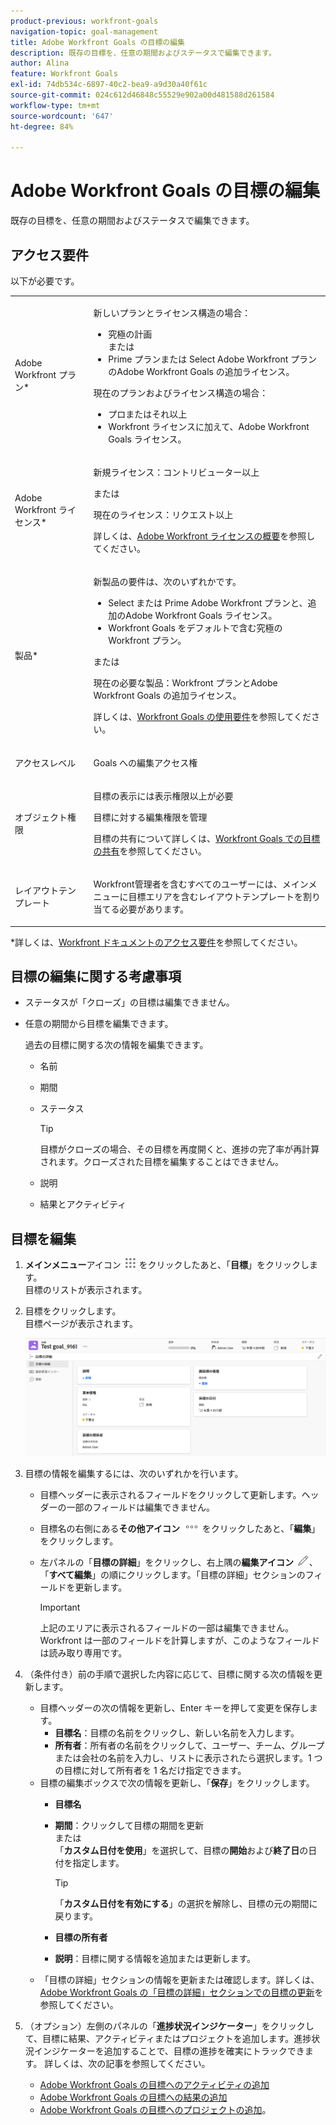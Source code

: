 ```yaml
---
product-previous: workfront-goals
navigation-topic: goal-management
title: Adobe Workfront Goals の目標の編集
description: 既存の目標を、任意の期間およびステータスで編集できます。
author: Alina
feature: Workfront Goals
exl-id: 74db534c-6897-40c2-bea9-a9d30a40f61c
source-git-commit: 024c612d46848c55529e902a00d481588d261584
workflow-type: tm+mt
source-wordcount: '647'
ht-degree: 84%

---
```


# Adobe Workfront Goals の目標の編集

既存の目標を、任意の期間およびステータスで編集できます。

## アクセス要件

以下が必要です。

<table style="table-layout:auto">
<col>
</col>
<col>
</col>
<tbody>
 <tr> 
   <td role="rowheader">Adobe Workfront プラン*</td> 
   <td> 
   <p>新しいプランとライセンス構造の場合：
  <ul><li>究極の計画 </li>
  または
  <li>Prime プランまたは Select Adobe Workfront プランのAdobe Workfront Goals の追加ライセンス。 </li></ul> </p>
<p>現在のプランおよびライセンス構造の場合： 
<ul><li> プロまたはそれ以上 </li>
  <li>Workfront ライセンスに加えて、Adobe Workfront Goals ライセンス。</li></ul></p>
   </td> 
  </tr>
 <tr>
 <td role="rowheader">Adobe Workfront ライセンス*</td>
 <td>
 <p>新規ライセンス：コントリビューター以上</p>
 または
 <p>現在のライセンス：リクエスト以上</p> <p>詳しくは、<a href="../../administration-and-setup/add-users/access-levels-and-object-permissions/wf-licenses.md" class="MCXref xref">Adobe Workfront ライセンスの概要</a>を参照してください。</p> </td>
 </tr>
 <tr>
 <td role="rowheader">製品*</td>
 <td>
 <p> 新製品の要件は、次のいずれかです。 </p>
<ul>
<li>Select または Prime Adobe Workfront プランと、追加のAdobe Workfront Goals ライセンス。</li>
<li>Workfront Goals をデフォルトで含む究極のWorkfront プラン。 </li></ul>
 <p>または</p>
 <p>現在の必要な製品：Workfront プランとAdobe Workfront Goals の追加ライセンス。 </p> <p>詳しくは、<a href="../../workfront-goals/goal-management/access-needed-for-wf-goals.md" class="MCXref xref">Workfront Goals の使用要件</a>を参照してください。 </p> </td>
 </tr>
 <tr>
 <td role="rowheader">アクセスレベル</td>
 <td> <p>Goals への編集アクセス権</p> </td>
 </tr>
 <tr data-mc-conditions="">
 <td role="rowheader">オブジェクト権限</td>
 <td>
  <div>
  <p>目標の表示には表示権限以上が必要</p>
  <p>目標に対する編集権限を管理</p>
  <p>目標の共有について詳しくは、<a href="../../workfront-goals/workfront-goals-settings/share-a-goal.md" class="MCXref xref">Workfront Goals での目標の共有</a>を参照してください。 </p>
  </div> </td>
 </tr>
 <tr>
   <td role="rowheader"><p>レイアウトテンプレート</p></td>
   <td> <p>Workfront管理者を含むすべてのユーザーには、メインメニューに目標エリアを含むレイアウトテンプレートを割り当てる必要があります。 </p>  
</td>
  </tr>
</tbody>
</table>

*詳しくは、[Workfront ドキュメントのアクセス要件](/help/quicksilver/administration-and-setup/add-users/access-levels-and-object-permissions/access-level-requirements-in-documentation.md)を参照してください。

## 目標の編集に関する考慮事項

* ステータスが「クローズ」の目標は編集できません。
* 任意の期間から目標を編集できます。

  過去の目標に関する次の情報を編集できます。

   * 名前
   * 期間
   * ステータス

     >[!TIP]
     >
     >目標がクローズの場合、その目標を再度開くと、進捗の完了率が再計算されます。クローズされた目標を編集することはできません。

   * 説明
   * 結果とアクティビティ

## 目標を編集

<!--
Editing goals differs depending on what environment you use.

### Edit goals in the Production environment

1. Go to a goal that you want to edit and click the goal name to open the **Goal Details** panel. 
1. Click the **More icon** ![](assets/more-icon.png), then click **Edit**.

   ![](assets/edit-goal-highlighted.png)

1. Update the name of the goal in the **Goal** field. 
1. Select a time period when the goal should be completed.

   Select from the following predefined options:

   * The current year
   * The quarters of the current year
   * The next two years
   * The quarters of the next two years

   Or

   Click **Define custom dates** to select a custom time frame. 

1. (Conditional) Select a start and an end date for your goal, if you clicked **Define custom dates**.

   
   <p>(NOTE: these fields don't yet have a name) </p>
   

   >[!CAUTION]
   >
   >You cannot create a goal with custom dates in the past.

1. (Optional) Click **Reset custom dates** to return to the predefined options.

   >[!TIP]
   >
   >We recommend that everyone in your organization selects the same time frames for similar goals or goals that are aligned. This provides better alignment between goals and ensures that everyone's work supports your larger organization-wide strategy.

1. Click the **Owner** field and select a new owner for the goal, if you want to indicate someone else as the owner of the goal. 
1. (Conditional) Start typing the name of a user, team, group, or the name of your organization in the **Owner** field, then select it when it displays in the list. You can have only one owner for a goal. 
1. Update the **Description** of the goal, then click **Save**.

-->

1. **メインメニュー**&#x200B;アイコン ![](assets/main-menu-icon.png) をクリックしたあと、「**目標**」をクリックします。\
   目標のリストが表示されます。
1. 目標をクリックします。\
   目標ページが表示されます。

   ![](assets/goal-page-unshimmed.png)

1. 目標の情報を編集するには、次のいずれかを行います。
   * 目標ヘッダーに表示されるフィールドをクリックして更新します。ヘッダーの一部のフィールドは編集できません。
   * 目標名の右側にある&#x200B;**その他アイコン** ![](assets/more-icon.png) をクリックしたあと、「**編集**」をクリックします。
   * 左パネルの「**目標の詳細**」をクリックし、右上隅の&#x200B;**編集アイコン** ![](assets/edit-icon.png)、「**すべて編集**」の順にクリックします。「目標の詳細」セクションのフィールドを更新します。

     >[!IMPORTANT]
     >
     >上記のエリアに表示されるフィールドの一部は編集できません。Workfront は一部のフィールドを計算しますが、このようなフィールドは読み取り専用です。

1. （条件付き）前の手順で選択した内容に応じて、目標に関する次の情報を更新します。

   * 目標ヘッダーの次の情報を更新し、Enter キーを押して変更を保存します。
      * **目標名**：目標の名前をクリックし、新しい名前を入力します。
      * **所有者**：所有者の名前をクリックして、ユーザー、チーム、グループまたは会社の名前を入力し、リストに表示されたら選択します。1 つの目標に対して所有者を 1 名だけ指定できます。
   * 目標の編集ボックスで次の情報を更新し、「**保存**」をクリックします。
      * **目標名**
      * **期間**：クリックして目標の期間を更新\
        または\
        「**カスタム日付を使用**」を選択して、目標の&#x200B;**開始**&#x200B;および&#x200B;**終了日**&#x200B;の日付を指定します。

        >[!TIP]
        >
        >「**カスタム日付を有効にする**」の選択を解除し、目標の元の期間に戻ります。

      * **目標の所有者**
      * **説明**：目標に関する情報を追加または更新します。
   * 「目標の詳細」セクションの情報を更新または確認します。詳しくは、[Adobe Workfront Goals の「目標の詳細」セクションでの目標の更新](../goal-management/update-goals-in-goal-details-panel.md)を参照してください。

   <!-- (should you update the title here after changing it at production??? - change it to Update goals in the goal Details section)-->

1. （オプション）左側のパネルの「**進捗状況インジケーター**」をクリックして、目標に結果、アクティビティまたはプロジェクトを追加します。進捗状況インジケーターを追加することで、目標の進捗を確実にトラックできます。
詳しくは、次の記事を参照してください。
   * [Adobe Workfront Goals の目標へのアクティビティの追加](../results-and-activities/add-activities-to-goals.md)
   * [Adobe Workfront Goals の目標への結果の追加](../results-and-activities/add-results-to-goals.md)
   * [Adobe Workfront Goals の目標へのプロジェクトの追加](../results-and-activities/connect-projects-to-goals-overview.md)。


</div>
